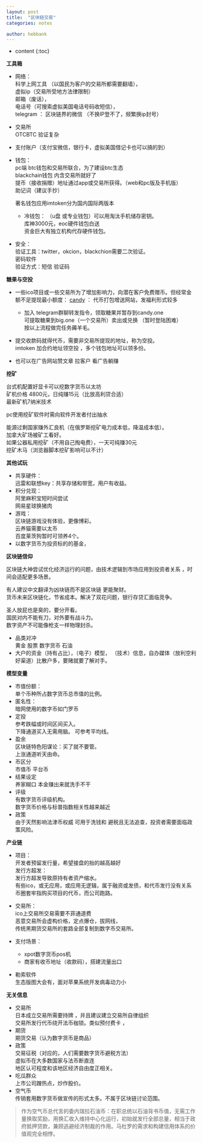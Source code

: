 ```yaml
---
layout: post
title:  "区块链交易"
categories: notes

author: hebbank
---
```


* content
{:toc}

**工具箱**  
- 网络：  
科学上网工具  （以国民为客户的交易所都需要翻墙），  
虚拟ip（交易所受地方法律限制）  
邮箱（废话），  
电话号（可搜索虚拟美国电话号码收短信），  
telegram ： 区块链界的微信 （不换IP登不了，频繁换ip封号）  




- 交易所  
   OTCBTC 验证复杂  
- 支付账户（支付宝微信，银行卡，虚拟美国借记卡也可以搞的到）  
- 钱包：  
   pc端 btc钱包和交易所联合，为了建设btc生态  
   blackchain钱包  内含交易所就好了  
  提币（接收捐赠）地址通过app或交易所获得。（web和pc版及手机版）  
  助记词（建议手抄）  

  著名钱包应用imtoken分为国内国际两版本   
  - 冷钱包：
  （u盘 或专业钱包）可以用淘汰手机储存密钥。  
库神3000元，eoc硬件钱包白送      
资金巨大有独立机构代存硬件钱包。  

- 安全：  
验证工具：twitter，okcion，blackchion需要二次验证。   
密码软件   
验证方式：短信 验证码   

**糖果与空投**
- 一些ico项目或一些交易所为了增加影响力，向潜在客户免费赠币。但经常金额不足提现最小额度：
[candy](https://candy.one/i/3950658) ： 代币打包增送网站，发福利形式较多
  -  加入 telegram群聊转发指令，领取糖果并暂存到candy.one    
可提取糖果到big.one（一个交易所）卖出或兑换  （暂时登陆困难）  
按以上流程做完任务薅羊毛。   



-  提交收款码就得代币，需要非交易所提现的地址，称为空投。    
  imtoken 加合约地址领空投 ，多个钱包地址可以领多份。  
- 也可以在广告网站赞文章 拉客户  看广告躺赚   

**挖矿**   

台式机配置好显卡可以挖数字货币以太坊   
矿机价格 4800元，日纯赚15元（比放高利贷合适）  
最新矿机7纳米技术  

pc使用挖矿软件时需向软件开发者付出抽水    

能源过剩国家赚外汇良机（在俄罗斯挖矿电力成本低，降温成本低）。  
加拿大矿场被矿工看好。  
如果公器私用挖矿（不用自己掏电费），一天可纯赚30元   
挖矿木马（浏览器脚本挖矿影响可以不计）  

**其他试玩**  

 - 共享硬件：  
 迅雷和联想key：共享存储和带宽，用户有收益。   
 - 积分兑现：   
阿里麻积宝短时间尝试  
网易星球换猪肉  
 - 游戏：   
区块链游戏没有体验，更像博彩。  
云养猫需要以太币  
百度莱茨狗暂时可领养4个。  
- 以数字货币为投资标的的基金，   

**区块链信仰**   

区块链大神尝试优化经济运行的问题，由技术逻辑到市场应用到投资者关系 ，时间会适配更多场景。  

有人建议中文翻译为凶块链而不是区块链 更能聚财。  
货币未来区块链化，节省成本。解决了双花问题，银行存贷汇面临竞争。   

圣人放屁也是臭的，要分开看。  
国民对内不能有刀，对外要有战斗力。  
数字资产不可能像枪支一样物理封杀。    

- 品类对冲   
黄金 股票 数字货币  石油
- 大户的资金（持有占比），（电子）模型， （技术）信息，自办媒体（放利空利好渠道）比散户多，要赌就要了解对手。  

**模型变量**   

- 市值份额：  
单个币种所占数字货币总市值的比例。  
- 匿名性：  
  暗网使用的数字币如门罗币  
- 定投   
  参考跌幅或时间区间买入。   
下降通道买入无需用脑。
可参考平均线。
- 盈余    
区块链特色阳谋论：买了就不要管。  
上涨通道听天由命。  
- 币区分  
市值币  平台币   
- 结果设定  
养家糊口 本金赚出来就洗手不干    
- 评级  
有数字货币评级机构。    
数字货币价格与标普指数相关性越来越近   
- 政策  
  由于天然影响法津币权威 可用于洗钱和 避税且无法追查，投资者需要面临政策风险。  

**产业链**   

- 项目：  
开发者预留发行量，希望接盘的抬的越高越好  
发行方超发：  
发行方超发导致原持有者资产缩水。  
有些ico，或无应用，或应用无逻辑，属于融资或发债，和代币发行没有关系  
币圈套牢指购买项目的代币，而公司跑路。    

- 交易所：  
ico上交易所交易需要不菲通道费   
恶意交易所会虚构价格，定点爆仓，拔网线，  
传统黑期货交易所的套路全部复制到数字币交易所。   

- 支付场景：  
  - xpot数字货币pos机  
  - 商家有收币地址（收款码），搭建流量出口   

- 勒索软件  
生态版图大会有，面对苹果系统开发病毒动力小   

**无关信息**  
- 交易所  
日本成立交易所需要持牌 ，并且建议建立交易所自律组织    
交易所发行代币绕开法币枷锁。类似预付费卡 ，   
- 期货   
期货交易（认为数字货币是商品）  
- 政策  
交易征税（对应的，人们需要数字货币避税方法）   
虚拟币在大多数国家与法币断直连    
地区认可程度和该地区经济自由度正相关。    
- 吃瓜群众  
 上市公司蹭热点，炒作股价。  
 - 空气币   
   传销套用数字货币做宣传的形式太多。不属于区块链讨论范围。   
 > 作为空气币总代言的委内瑞拉石油币：在职总统以石油背书币值，无需工作量换取奖励，用换汇收入维持中心化运行，初始就发行全部总量，相当于政府抵押贷款，兼顾逃避经济制裁的作用。马杜罗的需求和构建信用体系的价值观完全相悖。
